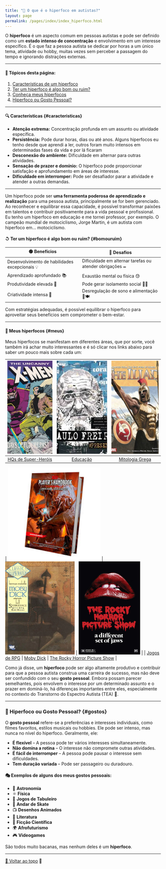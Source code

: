 ```yaml
---
title: "🧠 O que é o hiperfoco em autistas?"
layout: page
permalink: /pages/index/index_hiperfoco.html
---
```


O **hiperfoco** é um aspecto  comum em pessoas autistas e pode ser definido como um **estado intenso de concentração** e envolvimento em um interesse específico. É o que faz a pessoa autista se dedicar por horas a um único tema, atividade ou hobby, muitas vezes sem perceber a passagem do tempo e ignorando distrações externas.  


---  

#### 📌 Tópicos desta página:

1. [Características de um hiperfoco](#caracteristicas)
2. [Ter um hiperfoco é algo bom ou ruim?](#bomouruim)
3. [Conheça meus hiperfocos](#meus)
4. [Hiperfoco ou Gosto Pessoal?](#gostos)  

---

#### 🔍 Características {#caracteristicas}

- **Atenção extrema:** Concentração profunda em um assunto ou atividade específica.  
- **Persistência:** Pode durar horas, dias ou até anos. Alguns hiperfocos eu tenho desde que aprendi a ler, outros foram muito intensos em determinadas fases da vida e por lá ficaram  
- **Desconexão do ambiente:** Dificuldade em alternar para outras atividades.  
- **Sensação de prazer e domínio:** O hiperfoco pode proporcionar satisfação e aprofundamento em áreas de interesse.  
- **Dificuldade em interromper:** Pode ser desafiador parar a atividade e atender a outras demandas.  

---
Um hiperfoco pode ser **uma ferramenta poderosa de aprendizado e realização** para uma pessoa autista, principalmente se for bem gerenciado. Ao reconhecer e equilibrar essa capacidade, é possível transformar paixões em talentos e contribuir positivamente para a vida pessoal e profissional.  
Eu tenho um hiperfoco em educação e me tornei professor, por exemplo. O campeão mundial de motociclismo, Jorge Martin, é um autista com hiperfoco em... motociclismo.

#### ↺ Ter um hiperfoco é algo bom ou ruim?  {#bomouruim}

| 🟢 **Benefícios** | 🔴 **Desafios** |
|------------------|------------------|
| Desenvolvimento de habilidades excepcionais 💡 | Dificuldade em alternar tarefas ou atender obrigações 🗕️ |
| Aprendizado aprofundado 📚 | Exaustão mental ou física 😓 |
| Produtividade elevada 🚀 | Pode gerar isolamento social 🤝❌ |
| Criatividade intensa 🎨 | Desregulação de sono e alimentação 🛌🍽️ |

Com estratégias adequadas, é possível equilibrar o hiperfoco para aproveitar seus benefícios sem comprometer o bem-estar.

---  

#### 🎯 Meus hiperfocos {#meus}

Meus hiperfocos se manifestam em diferentes áreas, que por sorte, você também irá achar muito interessantes e é só clicar nos links abaixo para saber um pouco mais sobre cada um:  

| <img src="../../imagens/hiperfocos/indice/hqs.png" style="height:300px; object-fit:cover;"> | <img src="../../imagens/hiperfocos/indice/educacao.png" style="height:300px; object-fit:cover;"> | <img src="../../imagens/hiperfocos/indice/mitologia.png" style="height:300px; object-fit:cover;"> |
|:--:|:--:|:--:|
| [HQs de Super-Heróis](/pages/hiperfocos/quadrinhos/index_sh.html) | [Educação](/pages/hiperfocos/educacao/index_educacao.html) | [Mitologia Grega](/pages/hiperfocos/grecia/index_grecia.html) |

| <img src="../../imagens/hiperfocos/indice/rpg.png" style="height:300px; object-fit:cover;"> | <img src="../../imagens/hiperfocos/indice/moby_dick.png" style="height:300px; object-fit:cover;"> | <img src="../../imagens/hiperfocos/indice/rocky_horror.png" style="height:300px; object-fit:cover;"> |
| [Jogos de RPG](/pages/hiperfocos/rpg/index_rpg.html) | [Moby Dick](/pages/hiperfocos/moby_dick/index_moby.html) | [The Rocky Horror Picture Show](/pages/hiperfocos/rockyhorror/index_rockyhorror.html) |

Como já disse, um **hiperfoco** pode ser algo altamente produtivo e contribuir para que a pessoa autista construa uma carreira de sucesso, mas não deve ser confundido com o seu **gosto pessoal**. Embora possam parecer semelhantes, pois envolvem o interesse por um determinado assunto e o prazer em dominá-lo, há diferenças importantes entre eles, especialmente no contexto do Transtorno do Espectro Autista (TEA) 🤮.  

---

### 🔎 Hiperfoco ou Gosto Pessoal? {#gostos}

O **gosto pessoal** refere-se a preferências e interesses individuais, como filmes favoritos, estilos musicais ou hobbies. Ele pode ser intenso, mas nunca no nível do hiperfoco. Geralmente, ele:  

- **É flexível** – A pessoa pode ter vários interesses simultaneamente.  
- **Não domina a rotina** – O interesse não compromete outras atividades.  
- **É fácil de interromper** – A pessoa pode pausar o interesse sem dificuldades.  
- **Tem duração variada** – Pode ser passageiro ou duradouro.  

#### 🎭 Exemplos de alguns dos meus gostos pessoais:  

- 🔭 **Astronomia**  
- ⚛️ **Física**  
- 🎲 **Jogos de Tabuleiro**  
- 🍹 **Andar de Skate**  
- 📺 **Desenhos Animados**  
- 📖 **Literatura**  
- 🚀 **Ficção Científica**  
- 🌍 **Afrofuturismo**
- 🎮 **Videogames**

São todos muito bacanas, mas nenhum deles é um **hiperfoco**.

---

[🔼 Voltar ao topo](#) 🚀
